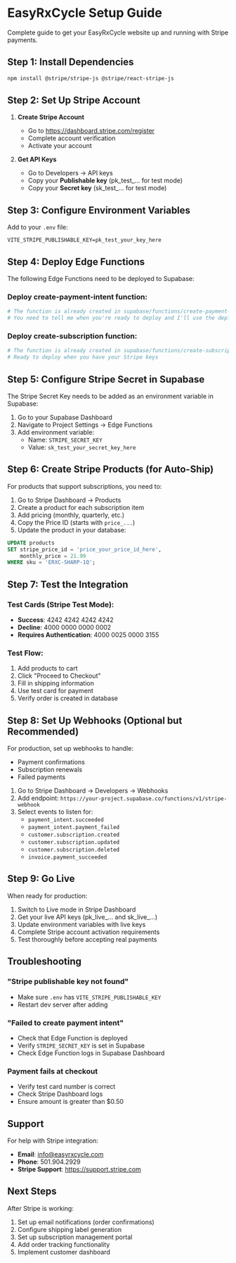 # EasyRxCycle Setup Guide

Complete guide to get your EasyRxCycle website up and running with Stripe payments.

## Step 1: Install Dependencies

```bash
npm install @stripe/stripe-js @stripe/react-stripe-js
```

## Step 2: Set Up Stripe Account

1. **Create Stripe Account**
   - Go to https://dashboard.stripe.com/register
   - Complete account verification
   - Activate your account

2. **Get API Keys**
   - Go to Developers → API keys
   - Copy your **Publishable key** (pk_test_... for test mode)
   - Copy your **Secret key** (sk_test_... for test mode)

## Step 3: Configure Environment Variables

Add to your `.env` file:

```
VITE_STRIPE_PUBLISHABLE_KEY=pk_test_your_key_here
```

## Step 4: Deploy Edge Functions

The following Edge Functions need to be deployed to Supabase:

### Deploy create-payment-intent function:

```bash
# The function is already created in supabase/functions/create-payment-intent/
# You need to tell me when you're ready to deploy and I'll use the deployment tool
```

### Deploy create-subscription function:

```bash
# The function is already created in supabase/functions/create-subscription/
# Ready to deploy when you have your Stripe keys
```

## Step 5: Configure Stripe Secret in Supabase

The Stripe Secret Key needs to be added as an environment variable in Supabase:

1. Go to your Supabase Dashboard
2. Navigate to Project Settings → Edge Functions
3. Add environment variable:
   - Name: `STRIPE_SECRET_KEY`
   - Value: `sk_test_your_secret_key_here`

## Step 6: Create Stripe Products (for Auto-Ship)

For products that support subscriptions, you need to:

1. Go to Stripe Dashboard → Products
2. Create a product for each subscription item
3. Add pricing (monthly, quarterly, etc.)
4. Copy the Price ID (starts with `price_...`)
5. Update the product in your database:

```sql
UPDATE products
SET stripe_price_id = 'price_your_price_id_here',
    monthly_price = 21.99
WHERE sku = 'ERXC-SHARP-1Q';
```

## Step 7: Test the Integration

### Test Cards (Stripe Test Mode):

- **Success**: 4242 4242 4242 4242
- **Decline**: 4000 0000 0000 0002
- **Requires Authentication**: 4000 0025 0000 3155

### Test Flow:

1. Add products to cart
2. Click "Proceed to Checkout"
3. Fill in shipping information
4. Use test card for payment
5. Verify order is created in database

## Step 8: Set Up Webhooks (Optional but Recommended)

For production, set up webhooks to handle:

- Payment confirmations
- Subscription renewals
- Failed payments

1. Go to Stripe Dashboard → Developers → Webhooks
2. Add endpoint: `https://your-project.supabase.co/functions/v1/stripe-webhook`
3. Select events to listen for:
   - `payment_intent.succeeded`
   - `payment_intent.payment_failed`
   - `customer.subscription.created`
   - `customer.subscription.updated`
   - `customer.subscription.deleted`
   - `invoice.payment_succeeded`

## Step 9: Go Live

When ready for production:

1. Switch to Live mode in Stripe Dashboard
2. Get your live API keys (pk_live_... and sk_live_...)
3. Update environment variables with live keys
4. Complete Stripe account activation requirements
5. Test thoroughly before accepting real payments

## Troubleshooting

### "Stripe publishable key not found"
- Make sure `.env` has `VITE_STRIPE_PUBLISHABLE_KEY`
- Restart dev server after adding

### "Failed to create payment intent"
- Check that Edge Function is deployed
- Verify `STRIPE_SECRET_KEY` is set in Supabase
- Check Edge Function logs in Supabase Dashboard

### Payment fails at checkout
- Verify test card number is correct
- Check Stripe Dashboard logs
- Ensure amount is greater than $0.50

## Support

For help with Stripe integration:
- **Email**: info@easyrxcycle.com
- **Phone**: 501.904.2929
- **Stripe Support**: https://support.stripe.com

## Next Steps

After Stripe is working:

1. Set up email notifications (order confirmations)
2. Configure shipping label generation
3. Set up subscription management portal
4. Add order tracking functionality
5. Implement customer dashboard
